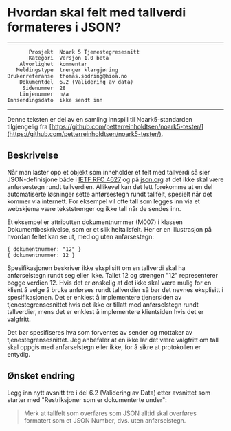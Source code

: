 Hvordan skal felt med tallverdi formateres i JSON?
==================================================

 ------------------  ---------------------------------
           Prosjekt  Noark 5 Tjenestegresesnitt
           Kategori  Versjon 1.0 beta
        Alvorlighet  kommentar
       Meldingstype  trenger klargjøring
    Brukerreferanse  thomas.sodring@hioa.no
        Dokumentdel  6.2 (Validering av data)
         Sidenummer  28
        Linjenummer  n/a
    Innsendingsdato  ikke sendt inn
 ------------------  ---------------------------------

Denne teksten er del av en samling innspill til Noark5-standarden
tilgjengelig fra
[https://github.com/petterreinholdtsen/noark5-tester/](https://github.com/petterreinholdtsen/noark5-tester/).

Beskrivelse
-----------

Når man laster opp et objekt som inneholder et felt med tallverdi så
sier JSON-definisjone både i [IETF RFC
4627](https://www.ietf.org/rfc/rfc4627.txt) og på
[json.org](http://www.json.org/) at det ikke skal være anførsestegn
rundt tallverdien.  Allikevel kan det lett forekomme at en del
automatiserte løsninger sette anførsestegn rundt tallfelt, spesielt
når det kommer via internett.  For eksempel vil ofte tall som legges
inn via et webskjema være tekststrenger og ikke tall når de sendes
inn.

Et eksempel er attributten dokumentnummer (M007) i klassen
Dokumentbeskrivelse, som er et slik heltallsfelt.  Her er en
illustrasjon på hvordan feltet kan se ut, med og uten anførsestegn:

```
{ dokumentnummer: "12" }
{ dokumentnummer: 12 }
```

Spesifikasjonen beskriver ikke eksplisitt om en tallverdi skal ha
anførselstegn rundt seg eller ikke.  Tallet 12 og strengen "12"
representerer begge verdien 12. Hvis det er ønskelig at det ikke skal
være mulig for en klient å velge å bruke anførses rundt tallverdier så
bør det nevnes eksplisitt i spesifikasjonen.  Det er enklest å
implementere tjenersiden av tjenestegrensesnittet hvis det ikke er
tillatt med anførselstegn rundt tallverdier, mens det er enklest å
implementere klientsiden hvis det er valgfritt.

Det bør spesifiseres hva som forventes av sender og mottaker av
tjenestegrensesnittet.  Jeg anbefaler at en ikke lar det være
valgfritt om tall skal oppgis med anførselstegn eller ikke, for å
sikre at protokollen er entydig.

Ønsket endring
--------------

Legg inn nytt avsnitt tre i del 6.2 (Validering av Data) etter
avsnittet som starter med "Restriksjoner som er dokumenterte under":

> Merk at tallfelt som overføres som JSON alltid skal overføres
> formatert som et JSON Number, dvs. uten anførselstegn.

